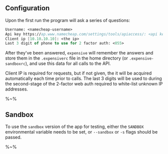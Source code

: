 ## Configuration

Upon the first run the program will ask a series of questions:

```fs
Username: <namecheap-username>
Api key https://ap.www.namecheap.com/settings/tools/apiaccess/: <api key>
Client ip [10.10.10.10]: <the ip>
Last 3 digit of phone to use for 2 factor auth: <055>
```

After they've been answered, `expensive` will remember the answers and store them in the `.expensiverc` file in the home directory (or `.expensive-sandboxrc`), and use this data for all calls to the API.

Client IP is required for requests, but if not given, the it will be acquired automatically each time prior to calls. The last 3 digits will be used to during the second-stage of the 2-factor web auth required to white-list unknown IP addresses.

%~%

## Sandbox

To use the `sandbox` version of the app for testing, either the `SANDBOX` environmental variable needs to be set, or `--sandbox` or `-s` flags should be passed.

%~%